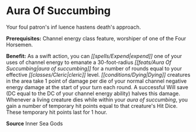﻿---
cssclass: [feats]

---
# Aura Of Succumbing

Your foul patron's inf luence hastens death's approach.

**Prerequisites:** Channel energy class feature, worshiper of one of the Four Horsemen.

**Benefit:** As a swift action, you can _[[spells/Expend|expend]]_ one of your uses of channel energy to emanate a 30-foot-radius _[[feats/Aura Of Succumbing|aura of succumbing]]_ for a number of rounds equal to your effective _[[classes/Cleric|cleric]]_ level. _[[conditions/Dying|Dying]]_ creatures in the area take 1 point of damage per die of your normal channel negative energy damage at the start of your turn each round. A successful Will save (DC equal to the DC of your channel energy ability) halves this damage. Whenever a living creature dies while within your _aura of succumbing_, you gain a number of temporary hit points equal to that creature's Hit Dice. These temporary hit points last for 1 hour.

**Source** Inner Sea Gods